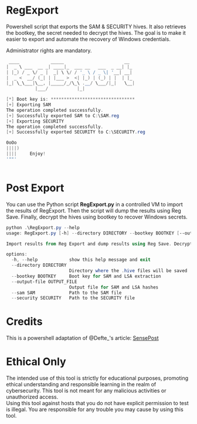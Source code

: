 # RegExport

Powershell script that exports the SAM & SECURITY hives. It also retrieves the bootkey, the secret needed to decrypt the hives.
The goal is to make it easier to export and automate the recovery of Windows credentials.

Administrator rights are mandatory.

```powershell
 ____            _____                       __
|  _ \ ___  __ _| ____|_  ___ __   ___  _ __| |_
| |_) / _ \/ _ |  _| \ \/ / '_ \ / _ \| '__| __|
|  _ <  __/ (_| | |___ >  <| |_) | (_) | |  | |_
|_| \_\___|\__, |_____/_/\_\ .__/ \___/|_|   \__|
           |___/           |_|

[*] Boot key is: ********************************
[+] Exporting SAM
The operation completed successfully.
[+] Successfully exported SAM to C:\SAM.reg
[+] Exporting SECURITY
The operation completed successfully.
[+] Successfully exported SECURITY to C:\SECURITY.reg

0oOo
||||)
||||     Enjoy!
'""'



```

# Post Export
You can use the Python script **RegExport.py** in a controlled VM to import the results of RegExport. Then the script will dump the results using Reg Save. Finally, decrypt the hives using bootkey to recover Windows secrets.

```powershell
python .\RegExport.py --help
usage: RegExport.py [-h] --directory DIRECTORY --bootkey BOOTKEY [--output-file OUTPUT_FILE] --sam SAM --security SECURITY

Import results from Reg Export and dump results using Reg Save. Decrypt hives using bootkey to recover Windows secrets.

options:
  -h, --help            show this help message and exit
  --directory DIRECTORY
                        Directory where the .hive files will be saved
  --bootkey BOOTKEY     Boot key for SAM and LSA extraction
  --output-file OUTPUT_FILE
                        Output file for SAM and LSA hashes
  --sam SAM             Path to the SAM file
  --security SECURITY   Path to the SECURITY file
```

# Credits 
This is a powershell adaptation of @Defte_'s article:
[SensePost](https://sensepost.com/blog/2024/dumping-lsa-secrets-a-story-about-task-decorrelation/)

# Ethical Only

The intended use of this tool is strictly for educational purposes, promoting ethical understanding and responsible learning in the realm of cybersecurity. This tool is not meant for any malicious activities or unauthorized access.  
Using this tool against hosts that you do not have explicit permission to test is illegal. You are responsible for any trouble you may cause by using this tool.
